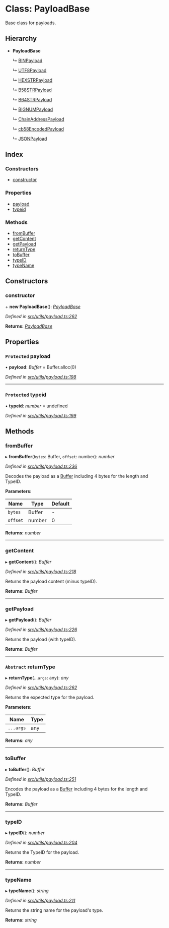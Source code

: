 # Class: PayloadBase

Base class for payloads.

## Hierarchy

- **PayloadBase**

  ↳ [BINPayload](utils_payload.binpayload)

  ↳ [UTF8Payload](utils_payload.utf8payload)

  ↳ [HEXSTRPayload](utils_payload.hexstrpayload)

  ↳ [B58STRPayload](utils_payload.b58strpayload)

  ↳ [B64STRPayload](utils_payload.b64strpayload)

  ↳ [BIGNUMPayload](utils_payload.bignumpayload)

  ↳ [ChainAddressPayload](utils_payload.chainaddresspayload)

  ↳ [cb58EncodedPayload](utils_payload.cb58encodedpayload)

  ↳ [JSONPayload](utils_payload.jsonpayload)

## Index

### Constructors

- [constructor](utils_payload.payloadbase#constructor)

### Properties

- [payload](utils_payload.payloadbase#protected-payload)
- [typeid](utils_payload.payloadbase#protected-typeid)

### Methods

- [fromBuffer](utils_payload.payloadbase#frombuffer)
- [getContent](utils_payload.payloadbase#getcontent)
- [getPayload](utils_payload.payloadbase#getpayload)
- [returnType](utils_payload.payloadbase#abstract-returntype)
- [toBuffer](utils_payload.payloadbase#tobuffer)
- [typeID](utils_payload.payloadbase#typeid)
- [typeName](utils_payload.payloadbase#typename)

## Constructors

### constructor

\+ **new PayloadBase**(): _[PayloadBase](utils_payload.payloadbase)_

_Defined in [src/utils/payload.ts:262](https://github.com/chain4travel/caminojs/blob/3883166/src/utils/payload.ts#L262)_

**Returns:** _[PayloadBase](utils_payload.payloadbase)_

## Properties

### `Protected` payload

• **payload**: _Buffer_ = Buffer.alloc(0)

_Defined in [src/utils/payload.ts:198](https://github.com/chain4travel/caminojs/blob/3883166/src/utils/payload.ts#L198)_

---

### `Protected` typeid

• **typeid**: _number_ = undefined

_Defined in [src/utils/payload.ts:199](https://github.com/chain4travel/caminojs/blob/3883166/src/utils/payload.ts#L199)_

## Methods

### fromBuffer

▸ **fromBuffer**(`bytes`: Buffer, `offset`: number): _number_

_Defined in [src/utils/payload.ts:236](https://github.com/chain4travel/caminojs/blob/3883166/src/utils/payload.ts#L236)_

Decodes the payload as a [Buffer](https://github.com/feross/buffer) including 4 bytes for the length and TypeID.

**Parameters:**

| Name     | Type   | Default |
| -------- | ------ | ------- |
| `bytes`  | Buffer | -       |
| `offset` | number | 0       |

**Returns:** _number_

---

### getContent

▸ **getContent**(): _Buffer_

_Defined in [src/utils/payload.ts:218](https://github.com/chain4travel/caminojs/blob/3883166/src/utils/payload.ts#L218)_

Returns the payload content (minus typeID).

**Returns:** _Buffer_

---

### getPayload

▸ **getPayload**(): _Buffer_

_Defined in [src/utils/payload.ts:226](https://github.com/chain4travel/caminojs/blob/3883166/src/utils/payload.ts#L226)_

Returns the payload (with typeID).

**Returns:** _Buffer_

---

### `Abstract` returnType

▸ **returnType**(...`args`: any): _any_

_Defined in [src/utils/payload.ts:262](https://github.com/chain4travel/caminojs/blob/3883166/src/utils/payload.ts#L262)_

Returns the expected type for the payload.

**Parameters:**

| Name      | Type |
| --------- | ---- |
| `...args` | any  |

**Returns:** _any_

---

### toBuffer

▸ **toBuffer**(): _Buffer_

_Defined in [src/utils/payload.ts:251](https://github.com/chain4travel/caminojs/blob/3883166/src/utils/payload.ts#L251)_

Encodes the payload as a [Buffer](https://github.com/feross/buffer) including 4 bytes for the length and TypeID.

**Returns:** _Buffer_

---

### typeID

▸ **typeID**(): _number_

_Defined in [src/utils/payload.ts:204](https://github.com/chain4travel/caminojs/blob/3883166/src/utils/payload.ts#L204)_

Returns the TypeID for the payload.

**Returns:** _number_

---

### typeName

▸ **typeName**(): _string_

_Defined in [src/utils/payload.ts:211](https://github.com/chain4travel/caminojs/blob/3883166/src/utils/payload.ts#L211)_

Returns the string name for the payload's type.

**Returns:** _string_
